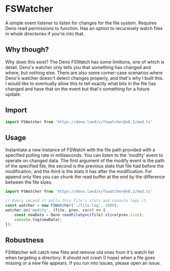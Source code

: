 # FSWatcher
A simple event listener to listen for changes for the file system. Requires Deno read permissions to function. Has an option to recursively watch files in whole directories if you're into that.

## Why though?
Why does this exist? The Deno FSWatch has some limitions, one of which is detail. Deno's watcher only tells you that something has changed and where, but nothing else. There are also some corner-case scenarios where Deno's watcher doesn't detect changes properly, and that's why I built this. I would like to eventually allow this to tell exactly what bits in the file has changed and have that on the event but that's something for a future update.

## Import
```ts
import FSWatcher from 'https://deno.land/x/fswatcher@v0.2/mod.ts'
```

## Usage
Instantiate a new instance of FSWatch with the file path provided with a specified polling rate in milliseconds. You can listen to the 'modify' event to operate on changed data. The first argument of the modify event is the path of the specified file, the second is the previous stats that file had before the modification, and the third is the stats it has after the modification. For append only files you can chunk the read buffer at the end by the difference between the file sizes.
```ts
import FSWatcher from 'https://deno.land/x/fswatcher@v0.2/mod.ts'

// Every second it polls this file's stats and console logs it.
const watcher = new FSWatcher('./file.log', 1000);
watcher.on('modify', (file, prev, curr) => {
    const newData = Deno.readFileSync(file).slice(prev.size);
    console.log(newData);
});
```

## Robustness
FSWatcher will catch new files and remove old ones from it's watch list when targeting a directory. It should not crash (I hope) when a file goes missing or a new file appears. If you run into issues, please open an issue.
